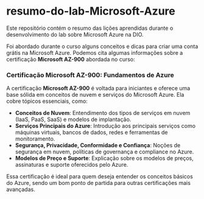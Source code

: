 # resumo-do-lab-Microsoft-Azure
Este repositório contém o resumo das lições aprendidas durante o desenvolvimento do lab  sobre Microsoft Azure na DIO.

Foi abordado durante o curso alguns conceitos e dicas para criar uma conta grátis na Microsoft Azure. Podemos cita algumas informações sobre a certificação **Microsoft AZ-900** abordada no curso: 

### Certificação Microsoft AZ-900: Fundamentos de Azure

A certificação **Microsoft AZ-900** é voltada para iniciantes e oferece uma base sólida em conceitos de nuvem e serviços do Microsoft Azure. Ela cobre tópicos essenciais, como:

- **Conceitos de Nuvem**: Entendimento dos tipos de serviços em nuvem (IaaS, PaaS, SaaS) e modelos de implantação.
- **Serviços Principais do Azure**: Introdução aos principais serviços como máquinas virtuais, bancos de dados, redes e ferramentas de monitoramento.
- **Segurança, Privacidade, Conformidade e Confiança**: Noções de segurança em nuvem, políticas de governança e compliance no Azure.
- **Modelos de Preço e Suporte**: Explicação sobre os modelos de preços, assinaturas e suporte oferecidos pelo Azure.

Essa certificação é ideal para quem deseja entender os conceitos básicos do Azure, sendo um bom ponto de partida para outras certificações mais avançadas.
